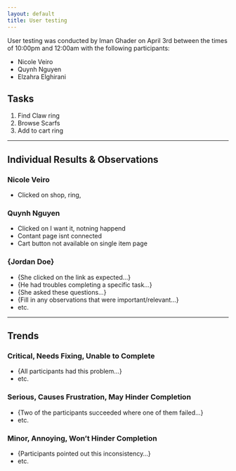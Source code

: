 ```yaml
---
layout: default 
title: User testing
---
```


User testing was conducted by Iman Ghader on April 3rd between the times of 10:00pm and 12:00am with the following participants:

- Nicole Veiro
- Quynh Nguyen
- Elzahra Elghirani

## Tasks

1. Find Claw ring
2. Browse Scarfs
3. Add to cart ring 

---

## Individual Results & Observations

### Nicole Veiro

- Clicked on shop, ring, 

### Quynh Nguyen

- Clicked on I want it, notning happend
- Contant page isnt connected
- Cart button not available on single item page

### {Jordan Doe}

- {She clicked on the link as expected…}
- {He had troubles completing a specific task…}
- {She asked these questions…}
- {Fill in any observations that were important/relevant…}
- etc.

---

## Trends

### Critical, Needs Fixing, Unable to Complete

- {All participants had this problem…}
- etc.

### Serious, Causes Frustration, May Hinder Completion

- {Two of the participants succeeded where one of them failed…}
- etc.

### Minor, Annoying, Won’t Hinder Completion

- {Participants pointed out this inconsistency…}
- etc.